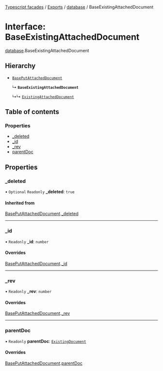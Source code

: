 [Typescript facades](../index.md) / [Exports](../modules.md) / [database](../modules/database.md) / BaseExistingAttachedDocument

# Interface: BaseExistingAttachedDocument

[database](../modules/database.md).BaseExistingAttachedDocument

## Hierarchy

- [`BasePutAttachedDocument`](database.BasePutAttachedDocument.md)

  ↳ **`BaseExistingAttachedDocument`**

  ↳↳ [`ExistingAttachedDocument`](database.ExistingAttachedDocument.md)

## Table of contents

### Properties

- [\_deleted](database.BaseExistingAttachedDocument.md#_deleted)
- [\_id](database.BaseExistingAttachedDocument.md#_id)
- [\_rev](database.BaseExistingAttachedDocument.md#_rev)
- [parentDoc](database.BaseExistingAttachedDocument.md#parentdoc)

## Properties

### \_deleted

• `Optional` `Readonly` **\_deleted**: ``true``

#### Inherited from

[BasePutAttachedDocument](database.BasePutAttachedDocument.md).[_deleted](database.BasePutAttachedDocument.md#_deleted)

___

### \_id

• `Readonly` **\_id**: `number`

#### Overrides

[BasePutAttachedDocument](database.BasePutAttachedDocument.md).[_id](database.BasePutAttachedDocument.md#_id)

___

### \_rev

• `Readonly` **\_rev**: `number`

#### Overrides

[BasePutAttachedDocument](database.BasePutAttachedDocument.md).[_rev](database.BasePutAttachedDocument.md#_rev)

___

### parentDoc

• `Readonly` **parentDoc**: [`ExistingDocument`](database.ExistingDocument.md)

#### Overrides

[BasePutAttachedDocument](database.BasePutAttachedDocument.md).[parentDoc](database.BasePutAttachedDocument.md#parentdoc)
